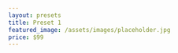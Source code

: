 ```yaml
---
layout: presets
title: Preset 1
featured_image: /assets/images/placeholder.jpg
price: $99
---
```




